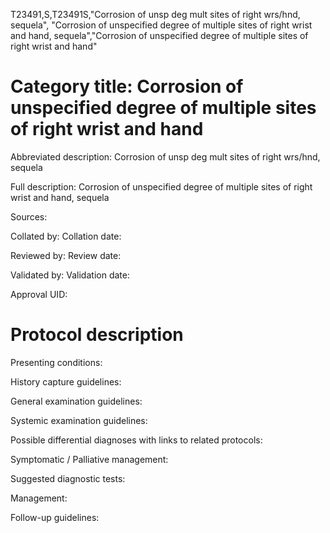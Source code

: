 T23491,S,T23491S,"Corrosion of unsp deg mult sites of right wrs/hnd, sequela", "Corrosion of unspecified degree of multiple sites of right wrist and hand, sequela","Corrosion of unspecified degree of multiple sites of right wrist and hand"
# Category title: Corrosion of unspecified degree of multiple sites of right wrist and hand

Abbreviated description: Corrosion of unsp deg mult sites of right wrs/hnd, sequela

Full description: Corrosion of unspecified degree of multiple sites of right wrist and hand, sequela

Sources:

Collated by:
Collation date:

Reviewed by:
Review date:

Validated by:
Validation date:

Approval UID:

# Protocol description

Presenting conditions:

History capture guidelines:

General examination guidelines:

Systemic examination guidelines:

Possible differential diagnoses with links to related protocols:

Symptomatic / Palliative management:

Suggested diagnostic tests:

Management:

Follow-up guidelines:
